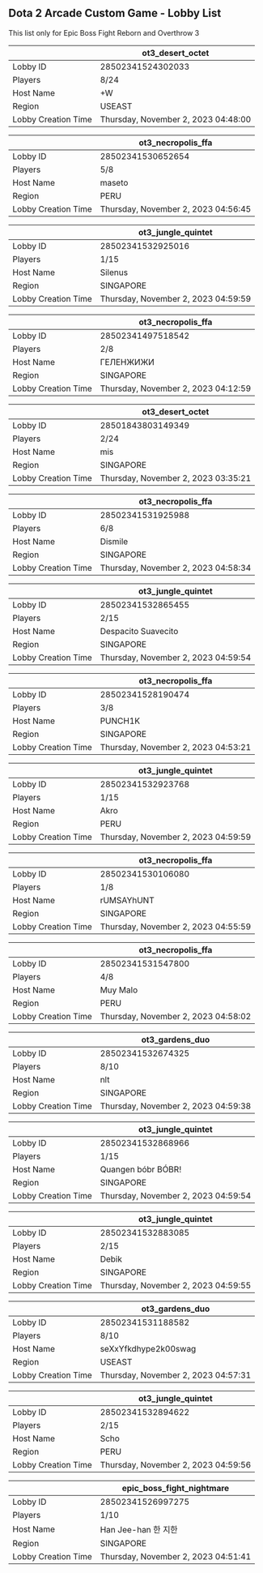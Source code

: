 ## Dota 2 Arcade Custom Game - Lobby List

This list only for Epic Boss Fight Reborn and Overthrow 3

|  | ot3_desert_octet |
| ------ | ------ |
| Lobby ID | 28502341524302033 |
| Players | 8/24 |
| Host Name | +W |
| Region | USEAST |
| Lobby Creation Time | Thursday, November 2, 2023 04:48:00 |


|  | ot3_necropolis_ffa |
| ------ | ------ |
| Lobby ID | 28502341530652654 |
| Players | 5/8 |
| Host Name | maseto |
| Region | PERU |
| Lobby Creation Time | Thursday, November 2, 2023 04:56:45 |


|  | ot3_jungle_quintet |
| ------ | ------ |
| Lobby ID | 28502341532925016 |
| Players | 1/15 |
| Host Name | Silenus |
| Region | SINGAPORE |
| Lobby Creation Time | Thursday, November 2, 2023 04:59:59 |


|  | ot3_necropolis_ffa |
| ------ | ------ |
| Lobby ID | 28502341497518542 |
| Players | 2/8 |
| Host Name | ГЕЛЕНЖИЖИ |
| Region | SINGAPORE |
| Lobby Creation Time | Thursday, November 2, 2023 04:12:59 |


|  | ot3_desert_octet |
| ------ | ------ |
| Lobby ID | 28501843803149349 |
| Players | 2/24 |
| Host Name | mis |
| Region | SINGAPORE |
| Lobby Creation Time | Thursday, November 2, 2023 03:35:21 |


|  | ot3_necropolis_ffa |
| ------ | ------ |
| Lobby ID | 28502341531925988 |
| Players | 6/8 |
| Host Name | Dismile |
| Region | SINGAPORE |
| Lobby Creation Time | Thursday, November 2, 2023 04:58:34 |


|  | ot3_jungle_quintet |
| ------ | ------ |
| Lobby ID | 28502341532865455 |
| Players | 2/15 |
| Host Name | Despacito Suavecito |
| Region | SINGAPORE |
| Lobby Creation Time | Thursday, November 2, 2023 04:59:54 |


|  | ot3_necropolis_ffa |
| ------ | ------ |
| Lobby ID | 28502341528190474 |
| Players | 3/8 |
| Host Name | PUNCH1K |
| Region | SINGAPORE |
| Lobby Creation Time | Thursday, November 2, 2023 04:53:21 |


|  | ot3_jungle_quintet |
| ------ | ------ |
| Lobby ID | 28502341532923768 |
| Players | 1/15 |
| Host Name | Akro |
| Region | PERU |
| Lobby Creation Time | Thursday, November 2, 2023 04:59:59 |


|  | ot3_necropolis_ffa |
| ------ | ------ |
| Lobby ID | 28502341530106080 |
| Players | 1/8 |
| Host Name | rUMSAYhUNT |
| Region | SINGAPORE |
| Lobby Creation Time | Thursday, November 2, 2023 04:55:59 |


|  | ot3_necropolis_ffa |
| ------ | ------ |
| Lobby ID | 28502341531547800 |
| Players | 4/8 |
| Host Name | Muy Malo |
| Region | PERU |
| Lobby Creation Time | Thursday, November 2, 2023 04:58:02 |


|  | ot3_gardens_duo |
| ------ | ------ |
| Lobby ID | 28502341532674325 |
| Players | 8/10 |
| Host Name | nlt |
| Region | SINGAPORE |
| Lobby Creation Time | Thursday, November 2, 2023 04:59:38 |


|  | ot3_jungle_quintet |
| ------ | ------ |
| Lobby ID | 28502341532868966 |
| Players | 1/15 |
| Host Name | Quangen bóbr BÓBR! |
| Region | SINGAPORE |
| Lobby Creation Time | Thursday, November 2, 2023 04:59:54 |


|  | ot3_jungle_quintet |
| ------ | ------ |
| Lobby ID | 28502341532883085 |
| Players | 2/15 |
| Host Name | Debik |
| Region | SINGAPORE |
| Lobby Creation Time | Thursday, November 2, 2023 04:59:55 |


|  | ot3_gardens_duo |
| ------ | ------ |
| Lobby ID | 28502341531188582 |
| Players | 8/10 |
| Host Name | seXxYfkdhype2k00swag |
| Region | USEAST |
| Lobby Creation Time | Thursday, November 2, 2023 04:57:31 |


|  | ot3_jungle_quintet |
| ------ | ------ |
| Lobby ID | 28502341532894622 |
| Players | 2/15 |
| Host Name | Scho |
| Region | PERU |
| Lobby Creation Time | Thursday, November 2, 2023 04:59:56 |


|  | epic_boss_fight_nightmare |
| ------ | ------ |
| Lobby ID | 28502341526997275 |
| Players | 1/10 |
| Host Name | Han Jee-han  한 지한 |
| Region | SINGAPORE |
| Lobby Creation Time | Thursday, November 2, 2023 04:51:41 |


